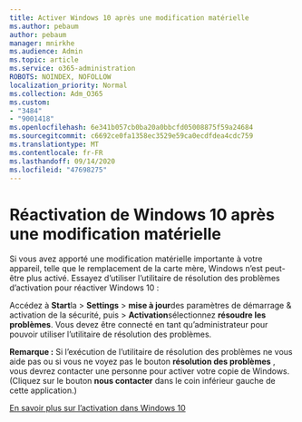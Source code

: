 ```yaml
---
title: Activer Windows 10 après une modification matérielle
ms.author: pebaum
author: pebaum
manager: mnirkhe
ms.audience: Admin
ms.topic: article
ms.service: o365-administration
ROBOTS: NOINDEX, NOFOLLOW
localization_priority: Normal
ms.collection: Adm_O365
ms.custom:
- "3484"
- "9001418"
ms.openlocfilehash: 6e341b057cb0ba20a0bbcfd05008875f59a24684
ms.sourcegitcommit: c6692ce0fa1358ec3529e59ca0ecdfdea4cdc759
ms.translationtype: MT
ms.contentlocale: fr-FR
ms.lasthandoff: 09/14/2020
ms.locfileid: "47698275"
---
```

# <a name="reactivating-windows-10-after-a-hardware-change"></a>Réactivation de Windows 10 après une modification matérielle

Si vous avez apporté une modification matérielle importante à votre appareil, telle que le remplacement de la carte mère, Windows n’est peut-être plus activé. Essayez d’utiliser l’utilitaire de résolution des problèmes d’activation pour réactiver Windows 10 :

Accédez à **Start**la  >  **Settings**  >  **mise à jour**des paramètres de démarrage & activation de la sécurité, puis  >  **Activation**sélectionnez **résoudre les problèmes**. Vous devez être connecté en tant qu’administrateur pour pouvoir utiliser l’utilitaire de résolution des problèmes.

**Remarque :** Si l’exécution de l’utilitaire de résolution des problèmes ne vous aide pas ou si vous ne voyez pas le bouton **résolution des problèmes** , vous devrez contacter une personne pour activer votre copie de Windows. (Cliquez sur le bouton **nous contacter** dans le coin inférieur gauche de cette application.)

[En savoir plus sur l’activation dans Windows 10](https://support.microsoft.com/help/12440/windows-10-activate)

